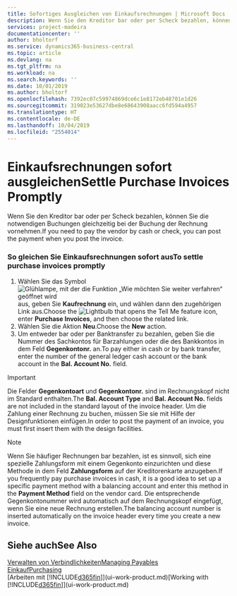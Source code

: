 ```yaml
---
title: Sofortiges Ausgleichen von Einkaufsrechnungen | Microsoft Docs
description: Wenn Sie den Kreditor bar oder per Scheck bezahlen, können Sie die notwendigen Buchungen gleichzeitig bei der Buchung der Rechnung vornehmen.
services: project-madeira
documentationcenter: ''
author: bholtorf
ms.service: dynamics365-business-central
ms.topic: article
ms.devlang: na
ms.tgt_pltfrm: na
ms.workload: na
ms.search.keywords: ''
ms.date: 10/01/2019
ms.author: bholtorf
ms.openlocfilehash: 7392ec07c59974869dce6c1e8172eb48701e1d26
ms.sourcegitcommit: 319023e53627dbe8e68643908aacc6fd594a4957
ms.translationtype: HT
ms.contentlocale: de-DE
ms.lasthandoff: 10/04/2019
ms.locfileid: "2554014"
---
```

# <a name="settle-purchase-invoices-promptly"></a><span data-ttu-id="69d94-103">Einkaufsrechnungen sofort ausgleichen</span><span class="sxs-lookup"><span data-stu-id="69d94-103">Settle Purchase Invoices Promptly</span></span>
<span data-ttu-id="69d94-104">Wenn Sie den Kreditor bar oder per Scheck bezahlen, können Sie die notwendigen Buchungen gleichzeitig bei der Buchung der Rechnung vornehmen.</span><span class="sxs-lookup"><span data-stu-id="69d94-104">If you need to pay the vendor by cash or check, you can post the payment when you post the invoice.</span></span>  

### <a name="to-settle-purchase-invoices-promptly"></a><span data-ttu-id="69d94-105">So gleichen Sie Einkaufsrechnungen sofort aus</span><span class="sxs-lookup"><span data-stu-id="69d94-105">To settle purchase invoices promptly</span></span>  
1. <span data-ttu-id="69d94-106">Wählen Sie das Symbol ![Glühlampe, mit der die Funktion „Wie möchten Sie weiter verfahren“ geöffnet wird](media/ui-search/search_small.png "Wie möchten Sie weiter verfahren?") aus, geben Sie **Kaufrechnung** ein, und wählen dann den zugehörigen Link aus.</span><span class="sxs-lookup"><span data-stu-id="69d94-106">Choose the ![Lightbulb that opens the Tell Me feature](media/ui-search/search_small.png "Tell me what you want to do") icon, enter **Purchase Invoices**, and then choose the related link.</span></span>  
2. <span data-ttu-id="69d94-107">Wählen Sie die Aktion **Neu**.</span><span class="sxs-lookup"><span data-stu-id="69d94-107">Choose the **New** action.</span></span>  
3.  <span data-ttu-id="69d94-108">Um entweder bar oder per Banktransfer zu bezahlen, geben Sie die Nummer des Sachkontos für Barzahlungen oder die des Bankkontos in dem Feld **Gegenkontonr.** an.</span><span class="sxs-lookup"><span data-stu-id="69d94-108">To pay either in cash or by bank transfer, enter the number of the general ledger cash account or the bank account in the **Bal. Account No.** field.</span></span>  

> [!IMPORTANT]  
>  <span data-ttu-id="69d94-109">Die Felder **Gegenkontoart** und **Gegenkontonr.** sind im Rechnungskopf nicht im Standard enthalten.</span><span class="sxs-lookup"><span data-stu-id="69d94-109">The **Bal. Account Type** and **Bal. Account No.** fields are not included in the standard layout of the invoice header.</span></span> <span data-ttu-id="69d94-110">Um die Zahlung einer Rechnung zu buchen, müssen Sie sie mit Hilfe der Designfunktionen einfügen.</span><span class="sxs-lookup"><span data-stu-id="69d94-110">In order to post the payment of an invoice, you must first insert them with the design facilities.</span></span>  

> [!NOTE]  
>  <span data-ttu-id="69d94-111">Wenn Sie häufiger Rechnungen bar bezahlen, ist es sinnvoll, sich eine spezielle Zahlungsform mit einem Gegenkonto einzurichten und diese Methode in dem Feld **Zahlungsform** auf der Kreditorenkarte anzugeben.</span><span class="sxs-lookup"><span data-stu-id="69d94-111">If you frequently pay purchase invoices in cash, it is a good idea to set up a specific payment method with a balancing account and enter this method in the **Payment Method** field on the vendor card.</span></span> <span data-ttu-id="69d94-112">Die entsprechende Gegenkontonummer wird automatisch auf dem Rechnungskopf eingefügt, wenn Sie eine neue Rechnung erstellen.</span><span class="sxs-lookup"><span data-stu-id="69d94-112">The balancing account number is inserted automatically on the invoice header every time you create a new invoice.</span></span>  

## <a name="see-also"></a><span data-ttu-id="69d94-113">Siehe auch</span><span class="sxs-lookup"><span data-stu-id="69d94-113">See Also</span></span>  
[<span data-ttu-id="69d94-114">Verwalten von Verbindlichkeiten</span><span class="sxs-lookup"><span data-stu-id="69d94-114">Managing Payables</span></span>](payables-manage-payables.md)  
[<span data-ttu-id="69d94-115">Einkauf</span><span class="sxs-lookup"><span data-stu-id="69d94-115">Purchasing</span></span>](purchasing-manage-purchasing.md)  
<span data-ttu-id="69d94-116">[Arbeiten mit [!INCLUDE[d365fin](includes/d365fin_md.md)]](ui-work-product.md)</span><span class="sxs-lookup"><span data-stu-id="69d94-116">[Working with [!INCLUDE[d365fin](includes/d365fin_md.md)]](ui-work-product.md)</span></span>
